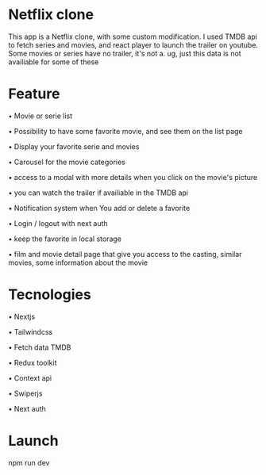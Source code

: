 # Netflix clone

This app is a Netflix clone, with some custom modification. I used TMDB api to fetch series and movies, and react player to launch the trailer on youtube. Some movies or series have no trailer, it's not a. ug, just this data is not availiable for some of these

# Feature

• Movie or serie list

• Possibility to have some favorite movie, and see them on the list page

• Display your favorite serie and movies

• Carousel for the movie categories

• access to a modal with more details when you click on the movie's picture

• you can watch the trailer if availiable in the TMDB api

• Notification system when You add or delete a favorite

• Login / logout with next auth

• keep the favorite in local storage

• film and movie detail page that give you access to the casting, similar movies, some information about the movie



# Tecnologies

• Nextjs

• Tailwindcss

• Fetch data TMDB

• Redux toolkit

• Context api

• Swiperjs

• Next auth


# Launch
npm run dev
